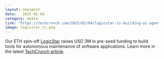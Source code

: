 ```yaml
---
layout: newspost
date:   2025-02-04
category: media
link: "https://techcrunch.com/2025/02/04/logicstar-is-building-ai-agents-for-app-maintenance/"
image: logicstar_tc.png
---
```


[]() Our ETH spin-off [LogicStar](https://logicstar.ai/) raises USD 3M in pre-seed funding to build tools for autonomous maintenance of software applications. Learn more in the latest <a href="https://techcrunch.com/2025/02/04/logicstar-is-building-ai-agents-for-app-maintenance/">TechCrunch article</a>.
